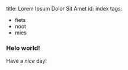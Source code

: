 title: Lorem Ipsum Dolor Sit Amet
id: index
tags:
  - fiets
  - noot
  - mies

### Helo **world**!

Have a _nice_ day!
